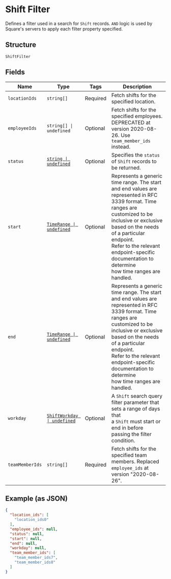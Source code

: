 
# Shift Filter

Defines a filter used in a search for `Shift` records. `AND` logic is
used by Square's servers to apply each filter property specified.

## Structure

`ShiftFilter`

## Fields

| Name | Type | Tags | Description |
|  --- | --- | --- | --- |
| `locationIds` | `string[]` | Required | Fetch shifts for the specified location. |
| `employeeIds` | `string[] \| undefined` | Optional | Fetch shifts for the specified employees. DEPRECATED at version 2020-08-26. Use `team_member_ids` instead. |
| `status` | [`string \| undefined`](../../doc/models/shift-filter-status.md) | Optional | Specifies the `status` of `Shift` records to be returned. |
| `start` | [`TimeRange \| undefined`](../../doc/models/time-range.md) | Optional | Represents a generic time range. The start and end values are<br>represented in RFC 3339 format. Time ranges are customized to be<br>inclusive or exclusive based on the needs of a particular endpoint.<br>Refer to the relevant endpoint-specific documentation to determine<br>how time ranges are handled. |
| `end` | [`TimeRange \| undefined`](../../doc/models/time-range.md) | Optional | Represents a generic time range. The start and end values are<br>represented in RFC 3339 format. Time ranges are customized to be<br>inclusive or exclusive based on the needs of a particular endpoint.<br>Refer to the relevant endpoint-specific documentation to determine<br>how time ranges are handled. |
| `workday` | [`ShiftWorkday \| undefined`](../../doc/models/shift-workday.md) | Optional | A `Shift` search query filter parameter that sets a range of days that<br>a `Shift` must start or end in before passing the filter condition. |
| `teamMemberIds` | `string[]` | Required | Fetch shifts for the specified team members. Replaced `employee_ids` at version "2020-08-26". |

## Example (as JSON)

```json
{
  "location_ids": [
    "location_ids0"
  ],
  "employee_ids": null,
  "status": null,
  "start": null,
  "end": null,
  "workday": null,
  "team_member_ids": [
    "team_member_ids7",
    "team_member_ids8"
  ]
}
```

